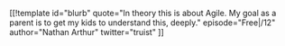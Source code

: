 [[!template id="blurb"
quote="In theory this is about Agile. My goal as a parent is to get my kids to understand this, deeply."
episode="Free|/12"
author="Nathan Arthur"
twitter="truist"
]]
